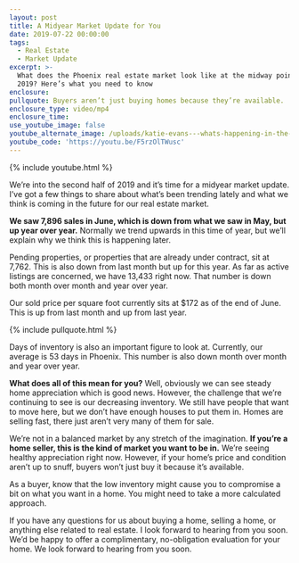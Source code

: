 ```yaml
---
layout: post
title: A Midyear Market Update for You
date: 2019-07-22 00:00:00
tags:
  - Real Estate
  - Market Update
excerpt: >-
  What does the Phoenix real estate market look like at the midway point of
  2019? Here’s what you need to know
enclosure:
pullquote: Buyers aren’t just buying homes because they’re available.
enclosure_type: video/mp4
enclosure_time:
use_youtube_image: false
youtube_alternate_image: /uploads/katie-evans---whats-happening-in-the-phoenix-market-youtube.jpg
youtube_code: 'https://youtu.be/F5rzOlTWusc'
---
```


{% include youtube.html %}

We’re into the second half of 2019 and it’s time for a midyear market update. I’ve got a few things to share about what’s been trending lately and what we think is coming in the future for our real estate market.

**We saw 7,896 sales in June, which is down from what we saw in May, but up year over year.** Normally we trend upwards in this time of year, but we’ll explain why we think this is happening later.

Pending properties, or properties that are already under contract, sit at 7,762. This is also down from last month but up for this year. As far as active listings are concerned, we have 13,433 right now. That number is down both month over month and year over year.

Our sold price per square foot currently sits at $172 as of the end of June. This is up from last month and up from last year.

{% include pullquote.html %}

Days of inventory is also an important figure to look at. Currently, our average is 53 days in Phoenix. This number is also down month over month and year over year.

**What does all of this mean for you?** Well, obviously we can see steady home appreciation which is good news. However, the challenge that we’re continuing to see is our decreasing inventory. We still have people that want to move here, but we don’t have enough houses to put them in. Homes are selling fast, there just aren’t very many of them for sale.

We’re not in a balanced market by any stretch of the imagination. **If you’re a home seller, this is the kind of market you want to be in.** We’re seeing healthy appreciation right now. However, if your home’s price and condition aren’t up to snuff, buyers won’t just buy it because it’s available.

As a buyer, know that the low inventory might cause you to compromise a bit on what you want in a home. You might need to take a more calculated approach.

If you have any questions for us about buying a home, selling a home, or anything else related to real estate. I look forward to hearing from you soon. We’d be happy to offer a complimentary, no-obligation evaluation for your home. We look forward to hearing from you soon.